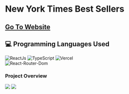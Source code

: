 # New York Times Best Sellers <br> 
## [Go To Website](https://nextjs-books-mu.vercel.app/)


## 💻 Programming Languages Used
![ReactJs](https://img.shields.io/badge/React-20232A?style=for-the-badge&logo=react&logoColor=61DAFB)
![TypeScript](https://img.shields.io/badge/typescript-%23007ACC.svg?style=for-the-badge&logo=typescript&logoColor=white)
![Vercel](https://img.shields.io/badge/Vercel-000000?style=for-the-badge&logo=vercel&logoColor=white)
<br>
![React-Router-Dom](https://badgen.net/badge/React/React-Router-Dom/blue/?icon=atom)


### Project Overview

![](https://velog.velcdn.com/images/wghong22/post/f526a413-a8de-4efc-992d-351f8a4709c0/image.png)
![](https://velog.velcdn.com/images/wghong22/post/2f801ea1-66f1-4af1-abde-a0ce7ddef6d1/image.png)
 
